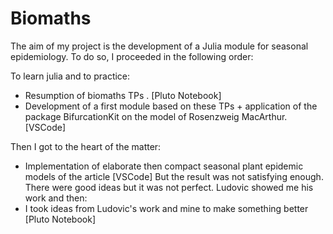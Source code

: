 # Biomaths

The aim of my project is the development of a Julia module for seasonal epidemiology.
To do so, I proceeded in the following order:

To learn julia and to practice:  
  - Resumption of biomaths TPs . [Pluto Notebook]  
  - Development of a first module based on these TPs + application of the package BifurcationKit on the model of Rosenzweig MacArthur. [VSCode]

Then I got to the heart of the matter:  

  - Implementation of elaborate then compact seasonal plant epidemic models of the article [VSCode]
But the result was not satisfying enough. There were good ideas but it was not perfect. Ludovic showed me his work and then:
  - I took ideas from Ludovic's work and mine to make something better [Pluto Notebook]

